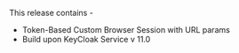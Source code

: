 This release contains -

* Token-Based Custom Browser Session with URL params
* Build upon KeyCloak Service v 11.0